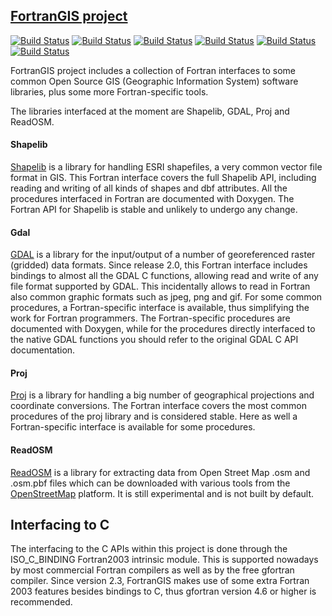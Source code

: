## [FortranGIS project](http://fortrangis.sourceforge.net/index.php)

[![Build Status](https://badges.herokuapp.com/travis/ARPA-SIMC/fortrangis?branch=master&env=DOCKER_IMAGE=centos:7&label=centos7)](https://travis-ci.org/ARPA-SIMC/fortrangis)
[![Build Status](https://badges.herokuapp.com/travis/ARPA-SIMC/fortrangis?branch=master&env=DOCKER_IMAGE=fedora:28&label=fedora28)](https://travis-ci.org/ARPA-SIMC/fortrangis)
[![Build Status](https://badges.herokuapp.com/travis/ARPA-SIMC/fortrangis?branch=master&env=DOCKER_IMAGE=fedora:29&label=fedora29)](https://travis-ci.org/ARPA-SIMC/fortrangis)
[![Build Status](https://badges.herokuapp.com/travis/ARPA-SIMC/fortrangis?branch=master&env=DOCKER_IMAGE=fedora:30&label=fedora30)](https://travis-ci.org/ARPA-SIMC/fortrangis)
[![Build Status](https://badges.herokuapp.com/travis/ARPA-SIMC/fortrangis?branch=master&env=DOCKER_IMAGE=fedora:31&label=fedora31)](https://travis-ci.org/ARPA-SIMC/fortrangis)
[![Build Status](https://badges.herokuapp.com/travis/ARPA-SIMC/fortrangis?branch=master&env=DOCKER_IMAGE=fedora:rawhide&label=fedorarawhide)](https://travis-ci.org/ARPA-SIMC/fortrangis)

FortranGIS project includes a collection of Fortran interfaces to some
common Open Source GIS (Geographic Information System) software
libraries, plus some more Fortran-specific tools.

The libraries interfaced at the moment are Shapelib, GDAL, Proj and
ReadOSM.

#### Shapelib

[Shapelib](http://shapelib.maptools.org/) is a library for handling ESRI shapefiles, a very common
vector file format in GIS. This Fortran interface covers the full
Shapelib API, including reading and writing of all kinds of shapes and
dbf attributes.  All the procedures interfaced in Fortran
are documented with Doxygen.  The Fortran API for Shapelib is stable
and unlikely to undergo any change.

#### Gdal

[GDAL](http://www.gdal.org/) is a library for the input/output of a
number of georeferenced raster (gridded) data formats. Since release
2.0, this Fortran interface includes bindings to almost all the GDAL C
functions, allowing read and write of any file format supported by
GDAL. This incidentally allows to read in Fortran also common graphic
formats such as jpeg, png and gif. For some common procedures, a
Fortran-specific interface is available, thus simplifying the work for
Fortran programmers. The Fortran-specific procedures are documented
with Doxygen, while for the procedures directly interfaced to the
native GDAL functions you should refer to the original GDAL C API
documentation.

#### Proj

[Proj](http://trac.osgeo.org/proj/) is a library for handling a big
number of geographical projections and coordinate conversions. The
Fortran interface covers the most common procedures of the proj
library and is considered stable. Here as well a Fortran-specific
interface is available for some procedures.

#### ReadOSM

[ReadOSM](https://www.gaia-gis.it/fossil/readosm/index) is a library
for extracting data from Open Street Map .osm and .osm.pbf files which
can be downloaded with various tools from the
[OpenStreetMap](http://openstreetmap.org/) platform. It is still
experimental and is not built by default.

## Interfacing to C

The interfacing to the C APIs within this project is done through the
ISO_C_BINDING Fortran2003 intrinsic module. This is supported nowadays
by most commercial Fortran compilers as well as by the free gfortran
compiler. Since version 2.3, FortranGIS makes use of some extra
Fortran 2003 features besides bindings to C, thus gfortran version 4.6
or higher is recommended.
